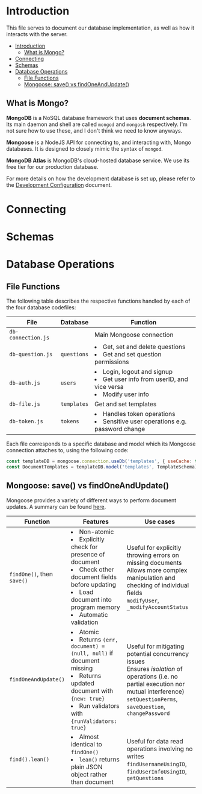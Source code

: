 # Introduction

This file serves to document our database implementation, as well as how it interacts with the server.

- [Introduction](#introduction)
  - [What is Mongo?](#what-is-mongo)
- [Connecting](#connecting)
- [Schemas](#schemas)
- [Database Operations](#database-operations)
  - [File Functions](#file-functions)
  - [Mongoose: save() vs findOneAndUpdate()](#mongoose-save-vs-findoneandupdate)

## What is Mongo?

**MongoDB** is a NoSQL database framework that uses **document schemas**. Its main daemon and shell are called `mongod` and `mongosh` respectively. I'm not sure how to use these, and I don't think we need to know anyways.

**Mongoose** is a NodeJS API for connecting to, and interacting with, Mongo databases. It is designed to closely mimic the syntax of `mongod`.

**MongoDB Atlas** is MongoDB's cloud-hosted database service. We use its free tier for our production database.

For more details on how the development database is set up, please refer to the [Development Configuration](../development/Setup%20and%20Configuration.md) document.

# Connecting

# Schemas

# Database Operations

## File Functions

The following table describes the respective functions handled by each of the four database codefiles:

| File               | Database    | Function                                                                                                           |
|--------------------|-------------|--------------------------------------------------------------------------------------------------------------------|
| `db-connection.js` |             | Main Mongoose connection                                                                                           |
| `db-question.js`   | `questions` | <li>Get, set and delete questions</li><li>Get and set question permissions</li>                                    |
| `db-auth.js`       | `users`     | <li>Login, logout and signup</li><li>Get user info from userID, and vice versa</li><li>Modify user info</li> |
| `db-file.js`       | `templates` | Get and set templates |
| `db-token.js` | `tokens` | <li>Handles token operations</li> <li>Sensitive user operations e.g. password change</li>

Each file corresponds to a specific database and model which its Mongoose connection attaches to, using the following code:
```js
const templateDB = mongoose.connection.useDb('templates', { useCache: true })
const DocumentTemplates = templateDB.model('templates', TemplateSchema)
```

## Mongoose: save() vs findOneAndUpdate()

Mongoose provides a variety of different ways to perform document updates. A summary can be found [here](https://masteringjs.io/tutorials/mongoose/update).

| Function                   | Features                                                                                                                           | Use cases                      |
|----------------------------|------------------------------------------------------------------------------------------------------------------------------------|-------------------------------|
| `findOne()`, then `save()` | <li>Non-atomic</li> <li>Explicitly check for presence of document</li> <li>Check other document fields before updating</li> <li>Load document into program memory</li> <li>Automatic validation</li>| Useful for explicitly throwing errors on missing documents <br> Allows more complex manipulation and checking of individual fields <br> `modifyUser`, `_modifyAccountStatus` |
| `findOneAndUpdate()`       | <li>Atomic</li> <li>Returns `(err, document) = (null, null)` if document missing</li> <li>Returns updated document with `{new: true}`</li> <li>Run validators with `{runValidators: true}`</li>| Useful for mitigating potential concurrency issues <br> Ensures _isolation_ of operations (i.e. no partial execution nor mutual interference) <br> `setQuestionPerms`, `saveQuestion`, `changePassword` |
| `find().lean()` | <li>Almost identical to `findOne()`</li> <li>`lean()` returns plain JSON object rather than document</li> | Useful for data read operations involving no writes <br> `findUsernameUsingID`, `findUserInfoUsingID`, `getQuestions` |
